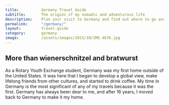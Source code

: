 ```yaml
---
title: 			Germany Travel Guide
subtitle: 		The origins of my nomadic and adventurous life
description: 	Plan your visit to Germany and find out where to go and what to do in Germany. Read about itineraries, activities, places to stay and travel essentials.
permalink: 		"/germany/"
layout: 		travel-guide
category: 		germany
image: 			/assets/images/2015/10/IMG_4676.jpg
---
```


## More than wienerschnitzel and bratwurst

As a Rotary Youth Exchange student, Germany was my first home outside of the United States. It was here that I began to develop a global view, make lifelong friends from other cultures, and started to drink coffee. My time in Germany is the most significant of any of my travels because it was the first. Germany has always been dear to me, and after 16 years, I moved back to Germany to make it my home.